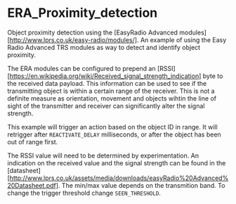 # ERA_Proximity_detection
Object proximity detection using the [EasyRadio Advanced modules][http://www.lprs.co.uk/easy-radio/modules/].
An example of using the Easy Radio Advanced TRS modules as way to detect and identify object proximity.

The ERA modules can be configured to prepend an [RSSI][https://en.wikipedia.org/wiki/Received_signal_strength_indication] byte to the received data payload.
This information can be used to see if the transmitting object is within a certain range of
the receiver. This is not a definite measure as orientation, movement and objects wihtin the
line of sight of the transmitter and receiver can significantly alter the signal strength.

This example will trigger an action based on the object ID in range. It will retrigger after
<code>REACTIVATE_DELAY</code> milliseconds, or after the object has been out of range first.

The RSSI value will need to be determined by experimentation. An indication on the received
value and the signal strength can be found in the [datasheet][http://www.lprs.co.uk/assets/media/downloads/easyRadio%20Advanced%20Datasheet.pdf]. The min/max value
depends on the transmition band. To change the trigger threshold change <code>SEEN_THRESHOLD</code>.
